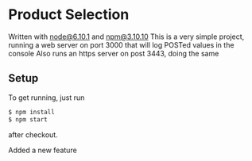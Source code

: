 # Product Selection
Written with node@6.10.1 and npm@3.10.10
This is a very simple project, running a web server on port 3000 that will log POSTed values in the console
Also runs an https server on post 3443, doing the same
## Setup
To get running, just run
```sh
$ npm install
$ npm start
```
after checkout.

Added a new feature
